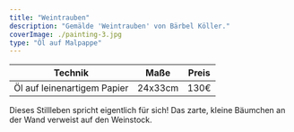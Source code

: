 ```yaml
---
title: "Weintrauben"
description: "Gemälde 'Weintrauben' von Bärbel Köller."
coverImage: ./painting-3.jpg
type: "Öl auf Malpappe"
---
```


| Technik                     | Maße    | Preis |
|-----------------------------|---------|-------|
| Öl auf leinenartigem Papier | 24x33cm | 130€  |


Dieses Stillleben spricht eigentlich für sich! Das zarte, kleine Bäumchen an der Wand verweist auf den Weinstock.
